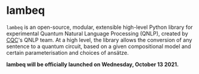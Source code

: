 # lambeq

``lambeq`` is an open-source, modular, extensible high-level Python library for experimental Quantum Natural Language Processing (QNLP), created by [CQC](https://cambridgequantum.com)'s QNLP team. At a high level, the library allows the conversion of any sentence to a quantum circuit, based on a given compositional model and certain parameterisation and choices of ansätze.

**lambeq will be officially launched on Wednesday, October 13 2021.** 
